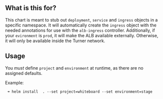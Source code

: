 ## What is this for?

This chart is meant to stub out `deployment`, `service` and `ingress` objects in a specific namespace. It will automatically create the `ingress` object with the needed annotations for use with the `alb-ingress` controller. Additionally, if your `evironment` is `prod`, it will make the ALB available externally. Otherwise, it will only be available inside the Turner network.

## Usage

You _must_ define `project` and `environment` at runtime, as there are no assigned defaults.

Example:
```
 ➜ helm install  . --set project=whiteboard --set environment=stage
```
